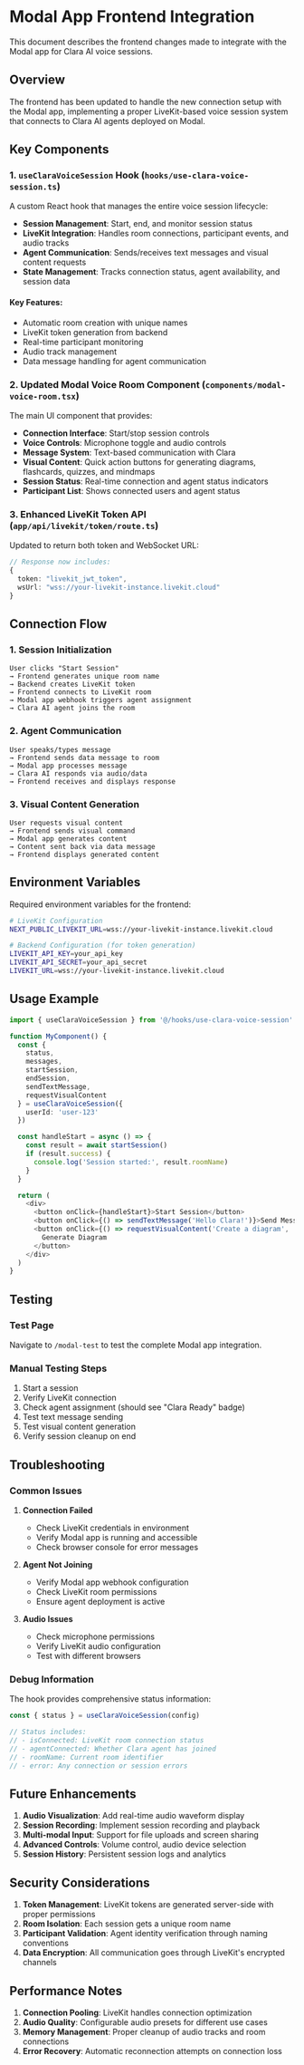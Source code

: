 # Modal App Frontend Integration

This document describes the frontend changes made to integrate with the Modal app for Clara AI voice sessions.

## Overview

The frontend has been updated to handle the new connection setup with the Modal app, implementing a proper LiveKit-based voice session system that connects to Clara AI agents deployed on Modal.

## Key Components

### 1. `useClaraVoiceSession` Hook (`hooks/use-clara-voice-session.ts`)

A custom React hook that manages the entire voice session lifecycle:

- **Session Management**: Start, end, and monitor session status
- **LiveKit Integration**: Handles room connections, participant events, and audio tracks
- **Agent Communication**: Sends/receives text messages and visual content requests
- **State Management**: Tracks connection status, agent availability, and session data

#### Key Features:
- Automatic room creation with unique names
- LiveKit token generation from backend
- Real-time participant monitoring
- Audio track management
- Data message handling for agent communication

### 2. Updated Modal Voice Room Component (`components/modal-voice-room.tsx`)

The main UI component that provides:

- **Connection Interface**: Start/stop session controls
- **Voice Controls**: Microphone toggle and audio controls
- **Message System**: Text-based communication with Clara
- **Visual Content**: Quick action buttons for generating diagrams, flashcards, quizzes, and mindmaps
- **Session Status**: Real-time connection and agent status indicators
- **Participant List**: Shows connected users and agent status

### 3. Enhanced LiveKit Token API (`app/api/livekit/token/route.ts`)

Updated to return both token and WebSocket URL:

```typescript
// Response now includes:
{
  token: "livekit_jwt_token",
  wsUrl: "wss://your-livekit-instance.livekit.cloud"
}
```

## Connection Flow

### 1. Session Initialization
```
User clicks "Start Session" 
→ Frontend generates unique room name
→ Backend creates LiveKit token
→ Frontend connects to LiveKit room
→ Modal app webhook triggers agent assignment
→ Clara AI agent joins the room
```

### 2. Agent Communication
```
User speaks/types message
→ Frontend sends data message to room
→ Modal app processes message
→ Clara AI responds via audio/data
→ Frontend receives and displays response
```

### 3. Visual Content Generation
```
User requests visual content
→ Frontend sends visual command
→ Modal app generates content
→ Content sent back via data message
→ Frontend displays generated content
```

## Environment Variables

Required environment variables for the frontend:

```bash
# LiveKit Configuration
NEXT_PUBLIC_LIVEKIT_URL=wss://your-livekit-instance.livekit.cloud

# Backend Configuration (for token generation)
LIVEKIT_API_KEY=your_api_key
LIVEKIT_API_SECRET=your_api_secret
LIVEKIT_URL=wss://your-livekit-instance.livekit.cloud
```

## Usage Example

```typescript
import { useClaraVoiceSession } from '@/hooks/use-clara-voice-session'

function MyComponent() {
  const {
    status,
    messages,
    startSession,
    endSession,
    sendTextMessage,
    requestVisualContent
  } = useClaraVoiceSession({
    userId: 'user-123'
  })

  const handleStart = async () => {
    const result = await startSession()
    if (result.success) {
      console.log('Session started:', result.roomName)
    }
  }

  return (
    <div>
      <button onClick={handleStart}>Start Session</button>
      <button onClick={() => sendTextMessage('Hello Clara!')}>Send Message</button>
      <button onClick={() => requestVisualContent('Create a diagram', 'photosynthesis')}>
        Generate Diagram
      </button>
    </div>
  )
}
```

## Testing

### Test Page
Navigate to `/modal-test` to test the complete Modal app integration.

### Manual Testing Steps
1. Start a session
2. Verify LiveKit connection
3. Check agent assignment (should see "Clara Ready" badge)
4. Test text message sending
5. Test visual content generation
6. Verify session cleanup on end

## Troubleshooting

### Common Issues

1. **Connection Failed**
   - Check LiveKit credentials in environment
   - Verify Modal app is running and accessible
   - Check browser console for error messages

2. **Agent Not Joining**
   - Verify Modal app webhook configuration
   - Check LiveKit room permissions
   - Ensure agent deployment is active

3. **Audio Issues**
   - Check microphone permissions
   - Verify LiveKit audio configuration
   - Test with different browsers

### Debug Information

The hook provides comprehensive status information:

```typescript
const { status } = useClaraVoiceSession(config)

// Status includes:
// - isConnected: LiveKit room connection status
// - agentConnected: Whether Clara agent has joined
// - roomName: Current room identifier
// - error: Any connection or session errors
```

## Future Enhancements

1. **Audio Visualization**: Add real-time audio waveform display
2. **Session Recording**: Implement session recording and playback
3. **Multi-modal Input**: Support for file uploads and screen sharing
4. **Advanced Controls**: Volume control, audio device selection
5. **Session History**: Persistent session logs and analytics

## Security Considerations

1. **Token Management**: LiveKit tokens are generated server-side with proper permissions
2. **Room Isolation**: Each session gets a unique room name
3. **Participant Validation**: Agent identity verification through naming conventions
4. **Data Encryption**: All communication goes through LiveKit's encrypted channels

## Performance Notes

1. **Connection Pooling**: LiveKit handles connection optimization
2. **Audio Quality**: Configurable audio presets for different use cases
3. **Memory Management**: Proper cleanup of audio tracks and room connections
4. **Error Recovery**: Automatic reconnection attempts on connection loss 